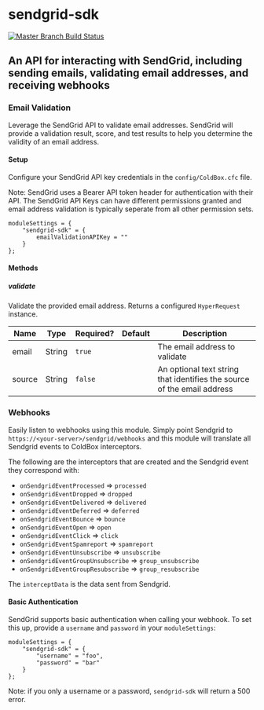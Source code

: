 # sendgrid-sdk

[![Master Branch Build Status](https://img.shields.io/travis/coldbox-modules/sendgrid-sdk/master.svg?style=flat-square&label=master)](https://travis-ci.org/coldbox-modules/sendgrid-sdk)

## An API for interacting with SendGrid, including sending emails, validating email addresses, and receiving webhooks

### Email Validation

Leverage the SendGrid API to validate email addresses.  SendGrid will provide
a validation result, score, and test results to help you determine the validity
of an email address.

#### Setup

Configure your SendGrid API key credentials in the `config/ColdBox.cfc` file.

Note: SendGrid uses a Bearer API token header for authentication with their API.
The SendGrid API Keys can have different permissions granted and email address
validation is typically seperate from all other permission sets.


```
moduleSettings = {
    "sendgrid-sdk" = {
        emailValidationAPIKey = ""
    }
};
```

#### Methods

##### validate

Validate the provided email address. Returns a configured `HyperRequest` instance.

| Name           | Type          | Required? | Default | Description                                                                      |
| -------------- | ------------- | --------- | ------- | -------------------------------------------------------------------------------- |
| email          | String        | `true`    |         | The email address to validate                                                    |
| source         | String        | `false`   |         | An optional text string that identifies the source of the email address          |



### Webhooks

Easily listen to webhooks using this module. Simply point Sendgrid to
`https://<your-server>/sendgrid/webhooks` and this module will translate all
Sendgrid events to ColdBox interceptors.

The following are the interceptors that are created and the Sendgrid event they
correspond with:

* `onSendgridEventProcessed` => `processed`
* `onSendgridEventDropped` => `dropped`
* `onSendgridEventDelivered` => `delivered`
* `onSendgridEventDeferred` => `deferred`
* `onSendgridEventBounce` => `bounce`
* `onSendgridEventOpen` => `open`
* `onSendgridEventClick` => `click`
* `onSendgridEventSpamreport` => `spamreport`
* `onSendgridEventUnsubscribe` => `unsubscribe`
* `onSendgridEventGroupUnsubscribe` => `group_unsubscribe`
* `onSendgridEventGroupResubscribe` => `group_resubscribe`

The `interceptData` is the data sent from Sendgrid.

#### Basic Authentication

SendGrid supports basic authentication when calling your webhook.
To set this up, provide a `username` and `password` in your `moduleSettings`:

```
moduleSettings = {
    "sendgrid-sdk" = {
        "username" = "foo",
        "password" = "bar"
    }
};
```

Note: if you only a username or a password, `sendgrid-sdk` will return a 500 error.